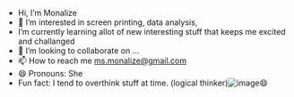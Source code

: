 -  Hi, I’m Monalize
- 👀 I’m interested in screen printing, data analysis, 
-  I’m currently learning allot of new interesting stuff that keeps me excited and challanged
- 💞️ I’m looking to collaborate on ...
- 📫 How to reach me ms.monalize@gmail.com
- 😄 Pronouns: She
-  Fun fact: I tend to overthink stuff at time. (logical thinker)![image](https://github.com/user-attachments/assets/7acea04c-f821-4293-a343-772b312dc04f)😄


<!---
Monalize/Monalize is a ✨ special ✨ repository because its `README.md` (this file) appears on your GitHub profile.
You can click the Preview link to take a look at your changes.
--->
